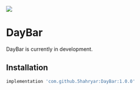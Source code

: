 [![](https://jitpack.io/v/5hahryar/DayBar.svg)](https://jitpack.io/#5hahryar/DayBar)
# DayBar

DayBar is currently in development.

## Installation

```bash
implementation 'com.github.5hahryar:DayBar:1.0.0'
```
